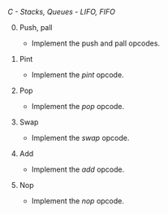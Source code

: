 *C - Stacks, Queues - LIFO, FIFO*

0. Push, pall

	- Implement the push and pall opcodes.

1. Pint

	- Implement the *pint* opcode.

2. Pop

	- Implement the *pop* opcode.

3. Swap

	- Implement the *swap* opcode.

4. Add

	- Implement the *add* opcode.

5. Nop

	- Implement the *nop* opcode.
